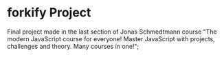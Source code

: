 # forkify Project

Final project made in the last section of Jonas Schmedtmann course "The modern JavaScript course for everyone! Master JavaScript with projects, challenges and theory. Many courses in one!";